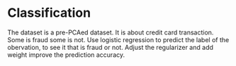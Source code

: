 # Classification
The dataset is a pre-PCAed dataset. It is about credit card transaction. Some is fraud some is not.
Use logistic regression to predict the label of the obervation, to see it that is fraud or not.
Adjust the regularizer and add weight improve the prediction accuracy. 

